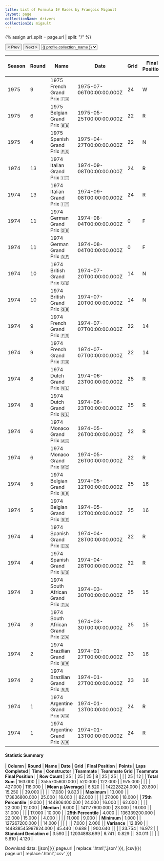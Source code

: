 ```yaml
---
title: List of Formula 1® Races by François Migault
layout: page
collectionName: drivers
collectionId: migault
---
```


{% assign url_split = page.url | split: "/" %}
<div id="collection-navigation">
<button onclick="selector.options[selector.selectedIndex-1].value && (window.location = selector.options[selector.selectedIndex-1].value);">&lt; Prev</button>
<button onclick="selector.options[selector.selectedIndex+1].value && (window.location = selector.options[selector.selectedIndex+1].value);">Next &gt;</button>
<select id="selector" onchange="this.options[this.selectedIndex].value && (window.location = this.options[this.selectedIndex].value);">
  {% for collectionId in site.data[page.collectionName].refs %}
    {% if collectionId == page.collectionId %}
      {% assign selected = "selected" %}
    {% else %}
      {% assign selected = "" %}
    {% endif %}
    {% assign profile = site.data[page.collectionName][collectionId].profile %}
    <option value="/f1/{{ page.collectionName }}/{{ collectionId }}/{{ url_split[4] }}" {{ selected }}>{{ profile.collection_name }}</option>
  {% endfor %}
</select>
</div>

| Season | Round | Name | Date | Grid | Final Position | Points | Laps Completed | Time | Constructor | Teammate | Teammate Grid | Teammate Final Position |
|--|--|--|--|--|--|--|--|--|--|--|--|--|
| 1975 | 9 | 1975 French Grand Prix 🇫🇷 | 1975-07-06T00:00:00.000Z | 24 | W | 0.0 | 0 |   | Williams 🇬🇧 | [Jacques Laffite 🇫🇷](/f1/drivers/laffite) | 16 | 11 |
| 1975 | 6 | 1975 Belgian Grand Prix 🇧🇪 | 1975-05-25T00:00:00.000Z | 22 | R | 0.0 | 57 |   | Embassy Hill 🇬🇧 | [Tony Brise 🇬🇧](/f1/drivers/brise) | 7 | R |
| 1975 | 4 | 1975 Spanish Grand Prix 🇪🇸 | 1975-04-27T00:00:00.000Z | 22 | N | 0.0 | 18 |   | Lola 🇬🇧 | [Rolf Stommelen 🇩🇪](/f1/drivers/stommelen) | 9 | R |
| 1974 | 13 | 1974 Italian Grand Prix 🇮🇹 | 1974-09-08T00:00:00.000Z | 24 | R | 0.0 | 1 |   | BRM 🇬🇧 | [Henri Pescarolo 🇫🇷](/f1/drivers/pescarolo) | 25 | R |
| 1974 | 13 | 1974 Italian Grand Prix 🇮🇹 | 1974-09-08T00:00:00.000Z | 24 | R | 0.0 | 1 |   | BRM 🇬🇧 | [Jean-Pierre Beltoise 🇫🇷](/f1/drivers/beltoise) | 11 | R |
| 1974 | 11 | 1974 German Grand Prix 🇩🇪 | 1974-08-04T00:00:00.000Z | 0 | F | 0.0 | 0 |   | BRM 🇬🇧 | [Henri Pescarolo 🇫🇷](/f1/drivers/pescarolo) | 24 | 10 |
| 1974 | 11 | 1974 German Grand Prix 🇩🇪 | 1974-08-04T00:00:00.000Z | 0 | F | 0.0 | 0 |   | BRM 🇬🇧 | [Jean-Pierre Beltoise 🇫🇷](/f1/drivers/beltoise) | 15 | R |
| 1974 | 10 | 1974 British Grand Prix 🇬🇧 | 1974-07-20T00:00:00.000Z | 14 | N | 0.0 | 62 |   | BRM 🇬🇧 | [Jean-Pierre Beltoise 🇫🇷](/f1/drivers/beltoise) | 23 | 12 |
| 1974 | 10 | 1974 British Grand Prix 🇬🇧 | 1974-07-20T00:00:00.000Z | 14 | N | 0.0 | 62 |   | BRM 🇬🇧 | [Henri Pescarolo 🇫🇷](/f1/drivers/pescarolo) | 24 | R |
| 1974 | 9 | 1974 French Grand Prix 🇫🇷 | 1974-07-07T00:00:00.000Z | 22 | 14 | 0.0 | 78 |   | BRM 🇬🇧 | [Jean-Pierre Beltoise 🇫🇷](/f1/drivers/beltoise) | 17 | 10 |
| 1974 | 9 | 1974 French Grand Prix 🇫🇷 | 1974-07-07T00:00:00.000Z | 22 | 14 | 0.0 | 78 |   | BRM 🇬🇧 | [Henri Pescarolo 🇫🇷](/f1/drivers/pescarolo) | 19 | R |
| 1974 | 8 | 1974 Dutch Grand Prix 🇳🇱 | 1974-06-23T00:00:00.000Z | 25 | R | 0.0 | 60 |   | BRM 🇬🇧 | [Jean-Pierre Beltoise 🇫🇷](/f1/drivers/beltoise) | 16 | R |
| 1974 | 8 | 1974 Dutch Grand Prix 🇳🇱 | 1974-06-23T00:00:00.000Z | 25 | R | 0.0 | 60 |   | BRM 🇬🇧 | [Henri Pescarolo 🇫🇷](/f1/drivers/pescarolo) | 24 | R |
| 1974 | 6 | 1974 Monaco Grand Prix 🇲🇨 | 1974-05-26T00:00:00.000Z | 22 | R | 0.0 | 4 |   | BRM 🇬🇧 | [Henri Pescarolo 🇫🇷](/f1/drivers/pescarolo) | 27 | R |
| 1974 | 6 | 1974 Monaco Grand Prix 🇲🇨 | 1974-05-26T00:00:00.000Z | 22 | R | 0.0 | 4 |   | BRM 🇬🇧 | [Jean-Pierre Beltoise 🇫🇷](/f1/drivers/beltoise) | 11 | R |
| 1974 | 5 | 1974 Belgian Grand Prix 🇧🇪 | 1974-05-12T00:00:00.000Z | 25 | 16 | 0.0 | 82 |   | BRM 🇬🇧 | [Jean-Pierre Beltoise 🇫🇷](/f1/drivers/beltoise) | 7 | 5 |
| 1974 | 5 | 1974 Belgian Grand Prix 🇧🇪 | 1974-05-12T00:00:00.000Z | 25 | 16 | 0.0 | 82 |   | BRM 🇬🇧 | [Henri Pescarolo 🇫🇷](/f1/drivers/pescarolo) | 15 | R |
| 1974 | 4 | 1974 Spanish Grand Prix 🇪🇸 | 1974-04-28T00:00:00.000Z | 22 | R | 0.0 | 27 |   | BRM 🇬🇧 | [Henri Pescarolo 🇫🇷](/f1/drivers/pescarolo) | 20 | 12 |
| 1974 | 4 | 1974 Spanish Grand Prix 🇪🇸 | 1974-04-28T00:00:00.000Z | 22 | R | 0.0 | 27 |   | BRM 🇬🇧 | [Jean-Pierre Beltoise 🇫🇷](/f1/drivers/beltoise) | 11 | R |
| 1974 | 3 | 1974 South African Grand Prix 🇿🇦 | 1974-03-30T00:00:00.000Z | 25 | 15 | 0.0 | 75 |   | BRM 🇬🇧 | [Jean-Pierre Beltoise 🇫🇷](/f1/drivers/beltoise) | 11 | 2 |
| 1974 | 3 | 1974 South African Grand Prix 🇿🇦 | 1974-03-30T00:00:00.000Z | 25 | 15 | 0.0 | 75 |   | BRM 🇬🇧 | [Henri Pescarolo 🇫🇷](/f1/drivers/pescarolo) | 21 | 18 |
| 1974 | 2 | 1974 Brazilian Grand Prix 🇧🇷 | 1974-01-27T00:00:00.000Z | 23 | 16 | 0.0 | 30 |   | BRM 🇬🇧 | [Jean-Pierre Beltoise 🇫🇷](/f1/drivers/beltoise) | 17 | 10 |
| 1974 | 2 | 1974 Brazilian Grand Prix 🇧🇷 | 1974-01-27T00:00:00.000Z | 23 | 16 | 0.0 | 30 |   | BRM 🇬🇧 | [Henri Pescarolo 🇫🇷](/f1/drivers/pescarolo) | 22 | 14 |
| 1974 | 1 | 1974 Argentine Grand Prix 🇦🇷 | 1974-01-13T00:00:00.000Z | 24 | R | 0.0 | 31 |   | BRM 🇬🇧 | [Jean-Pierre Beltoise 🇫🇷](/f1/drivers/beltoise) | 14 | 5 |
| 1974 | 1 | 1974 Argentine Grand Prix 🇦🇷 | 1974-01-13T00:00:00.000Z | 24 | R | 0.0 | 31 |   | BRM 🇬🇧 | [Henri Pescarolo 🇫🇷](/f1/drivers/pescarolo) | 21 | 9 |

#### Statistic Summary

| **Column** | **Round** | **Name** | **Date** | **Grid** | **Final Position** | **Points** | **Laps Completed** | **Time** | **Constructor** | **Teammate** | **Teammate Grid** | **Teammate Final Position** |
| **Row Count** | 25 |  | 25 | 25 | 8 | 25 | 25 |  |  |  | 25 | 12 |
| **Total Sum** | 163.000 |  | 3555705600.000 | 520.000 | 122.000 |  | 975.000 |  |  |  | 427.000 | 118.000 |
| **Mean μ (Average)** | 6.520 |  | 142228224.000 | 20.800 | 15.250 |  | 39.000 |  |  |  | 17.080 | 9.833 |
| **Maximum** | 13.000 |  | 173836800.000 | 25.000 | 16.000 |  | 82.000 |  |  |  | 27.000 | 18.000 |
| **75th Percentile** | 9.000 |  | 144806400.000 | 24.000 | 16.000 |  | 62.000 |  |  |  | 22.000 | 12.000 |
| **Median** | 6.000 |  | 141177600.000 | 23.000 | 16.000 |  | 31.000 |  |  |  | 17.000 | 10.000 |
| **25th Percentile** | 4.000 |  | 136339200.000 | 22.000 | 15.000 |  | 4.000 |  |  |  | 11.000 | 9.000 |
| **Minimum** | 1.000 |  | 127267200.000 |  | 14.000 |  |  |  |  |  | 7.000 | 2.000 |
| **Variance** | 12.890 |  | 144838545997824.000 | 45.440 | 0.688 |  | 900.640 |  |  |  | 33.754 | 16.972 |
| **Standard Deviation σ** | 3.590 |  | 12034888.699 | 6.741 | 0.829 |  | 30.011 |  |  |  | 5.810 | 4.120 |

Download data: [json]({{ page.url | replace:'.html','.json' }}), [csv]({{ page.url | replace:'.html','.csv' }})
